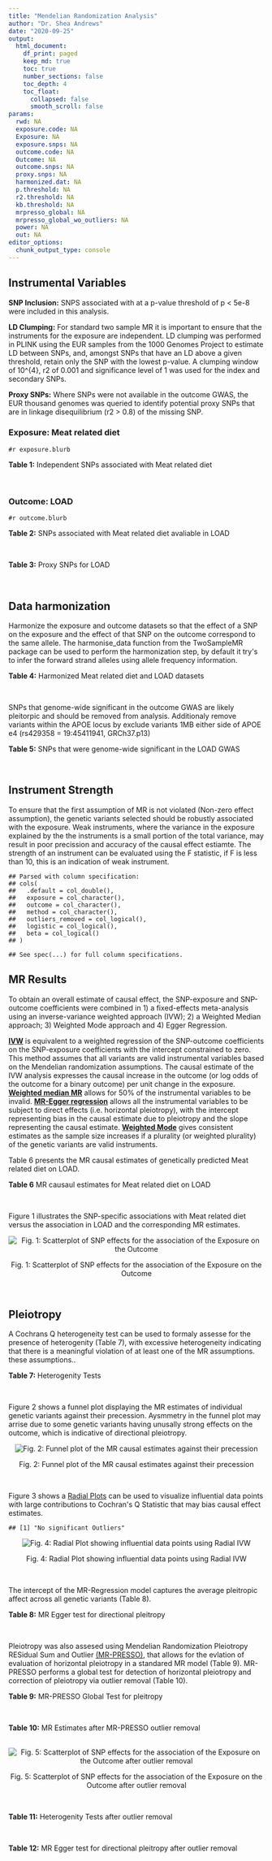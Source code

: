 ```yaml
---
title: "Mendelian Randomization Analysis"
author: "Dr. Shea Andrews"
date: "2020-09-25"
output:
  html_document:
    df_print: paged
    keep_md: true
    toc: true
    number_sections: false
    toc_depth: 4
    toc_float:
      collapsed: false
      smooth_scroll: false
params:
  rwd: NA
  exposure.code: NA
  Exposure: NA
  exposure.snps: NA
  outcome.code: NA
  Outcome: NA
  outcome.snps: NA
  proxy.snps: NA
  harmonized.dat: NA
  p.threshold: NA
  r2.threshold: NA
  kb.threshold: NA
  mrpresso_global: NA
  mrpresso_global_wo_outliers: NA
  power: NA
  out: NA
editor_options:
  chunk_output_type: console
---
```







## Instrumental Variables
**SNP Inclusion:** SNPS associated with at a p-value threshold of p < 5e-8 were included in this analysis.
<br>

**LD Clumping:** For standard two sample MR it is important to ensure that the instruments for the exposure are independent. LD clumping was performed in PLINK using the EUR samples from the 1000 Genomes Project to estimate LD between SNPs, and, amongst SNPs that have an LD above a given threshold, retain only the SNP with the lowest p-value. A clumping window of 10^{4}, r2 of 0.001 and significance level of 1 was used for the index and secondary SNPs.
<br>

**Proxy SNPs:** Where SNPs were not available in the outcome GWAS, the EUR thousand genomes was queried to identify potential proxy SNPs that are in linkage disequilibrium (r2 > 0.8) of the missing SNP.
<br>

### Exposure: Meat related diet
`#r exposure.blurb`
<br>

**Table 1:** Independent SNPs associated with Meat related diet
<div data-pagedtable="false">
  <script data-pagedtable-source type="application/json">
{"columns":[{"label":["SNP"],"name":[1],"type":["chr"],"align":["left"]},{"label":["CHROM"],"name":[2],"type":["dbl"],"align":["right"]},{"label":["POS"],"name":[3],"type":["dbl"],"align":["right"]},{"label":["REF"],"name":[4],"type":["chr"],"align":["left"]},{"label":["ALT"],"name":[5],"type":["chr"],"align":["left"]},{"label":["AF"],"name":[6],"type":["dbl"],"align":["right"]},{"label":["BETA"],"name":[7],"type":["dbl"],"align":["right"]},{"label":["SE"],"name":[8],"type":["dbl"],"align":["right"]},{"label":["Z"],"name":[9],"type":["dbl"],"align":["right"]},{"label":["P"],"name":[10],"type":["dbl"],"align":["right"]},{"label":["N"],"name":[11],"type":["dbl"],"align":["right"]},{"label":["TRAIT"],"name":[12],"type":["chr"],"align":["left"]}],"data":[{"1":"rs2815753","2":"1","3":"72812324","4":"G","5":"A","6":"0.601201","7":"-0.0183605","8":"0.00247730","9":"-7.41150","10":"1.2e-13","11":"335576","12":"meat_diet"},{"1":"rs506589","2":"1","3":"177894287","4":"T","5":"C","6":"0.206119","7":"-0.0164985","8":"0.00300566","9":"-5.48914","10":"4.0e-08","11":"335576","12":"meat_diet"},{"1":"rs36016753","2":"1","3":"187269477","4":"G","5":"A","6":"0.405961","7":"0.0139536","8":"0.00248123","9":"5.62366","10":"1.9e-08","11":"335576","12":"meat_diet"},{"1":"rs10900457","2":"1","3":"205146726","4":"G","5":"A","6":"0.621425","7":"-0.0143457","8":"0.00250486","9":"-5.72715","10":"1.0e-08","11":"335576","12":"meat_diet"},{"1":"rs62106258","2":"2","3":"417167","4":"T","5":"C","6":"0.048512","7":"0.0362759","8":"0.00564869","9":"6.42200","10":"1.3e-10","11":"335576","12":"meat_diet"},{"1":"rs7644667","2":"3","3":"69040601","4":"T","5":"C","6":"0.547560","7":"0.0142657","8":"0.00243810","9":"5.85115","10":"4.9e-09","11":"335576","12":"meat_diet"},{"1":"rs13340130","2":"3","3":"81790970","4":"A","5":"T","6":"0.346035","7":"0.0146033","8":"0.00255453","9":"5.71663","10":"1.1e-08","11":"335576","12":"meat_diet"},{"1":"rs701760","2":"4","3":"113439212","4":"C","5":"G","6":"0.483589","7":"-0.0134451","8":"0.00243618","9":"-5.51893","10":"3.4e-08","11":"335576","12":"meat_diet"},{"1":"rs300046","2":"5","3":"37081705","4":"A","5":"G","6":"0.453693","7":"0.0134073","8":"0.00245446","9":"5.46242","10":"4.7e-08","11":"335576","12":"meat_diet"},{"1":"rs10064431","2":"5","3":"92950673","4":"T","5":"C","6":"0.524467","7":"0.0159263","8":"0.00243369","9":"6.54410","10":"6.0e-11","11":"335576","12":"meat_diet"},{"1":"rs806794","2":"6","3":"26200677","4":"A","5":"G","6":"0.270603","7":"-0.0197927","8":"0.00273532","9":"-7.23597","10":"4.6e-13","11":"335576","12":"meat_diet"},{"1":"rs35797675","2":"7","3":"72878044","4":"T","5":"G","6":"0.212993","7":"-0.0199499","8":"0.00300577","9":"-6.63720","10":"3.2e-11","11":"335576","12":"meat_diet"},{"1":"rs11772832","2":"7","3":"135073047","4":"T","5":"C","6":"0.398899","7":"-0.0135343","8":"0.00248076","9":"-5.45571","10":"4.9e-08","11":"335576","12":"meat_diet"},{"1":"rs10125463","2":"9","3":"15677925","4":"A","5":"T","6":"0.506358","7":"0.0206152","8":"0.00244783","9":"8.42183","10":"3.7e-17","11":"335576","12":"meat_diet"},{"1":"rs6478868","2":"9","3":"131927092","4":"T","5":"C","6":"0.315903","7":"-0.0171298","8":"0.00262040","9":"-6.53709","10":"6.3e-11","11":"335576","12":"meat_diet"},{"1":"rs1912286","2":"10","3":"87318888","4":"G","5":"A","6":"0.665374","7":"0.0158809","8":"0.00257568","9":"6.16571","10":"7.0e-10","11":"335576","12":"meat_diet"},{"1":"rs3909727","2":"11","3":"126587382","4":"A","5":"G","6":"0.835788","7":"0.0185228","8":"0.00328005","9":"5.64711","10":"1.6e-08","11":"335576","12":"meat_diet"},{"1":"rs4759074","2":"12","3":"54664097","4":"C","5":"T","6":"0.410809","7":"0.0147949","8":"0.00246406","9":"6.00428","10":"1.9e-09","11":"335576","12":"meat_diet"},{"1":"rs12103229","2":"16","3":"74167594","4":"C","5":"A","6":"0.547810","7":"-0.0138449","8":"0.00244789","9":"-5.65585","10":"1.6e-08","11":"335576","12":"meat_diet"},{"1":"rs12232804","2":"19","3":"42677807","4":"C","5":"T","6":"0.112306","7":"0.0228620","8":"0.00385512","9":"5.93030","10":"3.0e-09","11":"335576","12":"meat_diet"},{"1":"rs429358","2":"19","3":"45411941","4":"T","5":"C","6":"0.155607","7":"-0.0242948","8":"0.00335552","9":"-7.24025","10":"4.5e-13","11":"335576","12":"meat_diet"},{"1":"rs79564737","2":"20","3":"43408372","4":"G","5":"A","6":"0.306786","7":"-0.0151755","8":"0.00264239","9":"-5.74310","10":"9.3e-09","11":"335576","12":"meat_diet"},{"1":"rs136528","2":"22","3":"27245262","4":"G","5":"C","6":"0.381980","7":"0.0149240","8":"0.00252151","9":"5.91868","10":"3.2e-09","11":"335576","12":"meat_diet"},{"1":"rs139911","2":"22","3":"40704052","4":"C","5":"T","6":"0.576683","7":"0.0141502","8":"0.00247127","9":"5.72588","10":"1.0e-08","11":"335576","12":"meat_diet"}],"options":{"columns":{"min":{},"max":[10]},"rows":{"min":[10],"max":[10]},"pages":{}}}
  </script>
</div>
<br>

### Outcome: LOAD
`#r outcome.blurb`
<br>

**Table 2:** SNPs associated with Meat related diet avaliable in LOAD
<div data-pagedtable="false">
  <script data-pagedtable-source type="application/json">
{"columns":[{"label":["SNP"],"name":[1],"type":["chr"],"align":["left"]},{"label":["CHROM"],"name":[2],"type":["dbl"],"align":["right"]},{"label":["POS"],"name":[3],"type":["dbl"],"align":["right"]},{"label":["REF"],"name":[4],"type":["chr"],"align":["left"]},{"label":["ALT"],"name":[5],"type":["chr"],"align":["left"]},{"label":["AF"],"name":[6],"type":["dbl"],"align":["right"]},{"label":["BETA"],"name":[7],"type":["dbl"],"align":["right"]},{"label":["SE"],"name":[8],"type":["dbl"],"align":["right"]},{"label":["Z"],"name":[9],"type":["dbl"],"align":["right"]},{"label":["P"],"name":[10],"type":["dbl"],"align":["right"]},{"label":["N"],"name":[11],"type":["dbl"],"align":["right"]},{"label":["TRAIT"],"name":[12],"type":["chr"],"align":["left"]}],"data":[{"1":"rs2815753","2":"1","3":"72812324","4":"G","5":"A","6":"0.6225","7":"-0.0064","8":"0.0149","9":"-0.42953020","10":"6.671000e-01","11":"63926","12":"LOAD"},{"1":"rs506589","2":"1","3":"177894287","4":"T","5":"C","6":"0.1854","7":"0.0041","8":"0.0183","9":"0.22404400","10":"8.224000e-01","11":"63926","12":"LOAD"},{"1":"rs36016753","2":"1","3":"187269477","4":"G","5":"A","6":"0.4106","7":"0.0107","8":"0.0145","9":"0.73793103","10":"4.587000e-01","11":"63926","12":"LOAD"},{"1":"rs10900457","2":"1","3":"205146726","4":"G","5":"A","6":"0.6138","7":"-0.0183","8":"0.0146","9":"-1.25342466","10":"2.085000e-01","11":"63926","12":"LOAD"},{"1":"rs62106258","2":"2","3":"417167","4":"T","5":"C","6":"0.0495","7":"0.0297","8":"0.0425","9":"0.69882400","10":"4.845000e-01","11":"63926","12":"LOAD"},{"1":"rs7644667","2":"3","3":"69040601","4":"T","5":"C","6":"0.5301","7":"-0.0071","8":"0.0144","9":"-0.49305600","10":"6.224000e-01","11":"63926","12":"LOAD"},{"1":"rs13340130","2":"3","3":"81790970","4":"A","5":"T","6":"0.3323","7":"0.0124","8":"0.0153","9":"0.81045800","10":"4.173000e-01","11":"63926","12":"LOAD"},{"1":"rs701760","2":"4","3":"113439212","4":"C","5":"G","6":"0.4783","7":"-0.0179","8":"0.0143","9":"-1.25175000","10":"2.117000e-01","11":"63926","12":"LOAD"},{"1":"rs300046","2":"5","3":"37081705","4":"A","5":"G","6":"0.4677","7":"0.0400","8":"0.0146","9":"2.73973000","10":"6.106000e-03","11":"63926","12":"LOAD"},{"1":"rs10064431","2":"5","3":"92950673","4":"T","5":"C","6":"0.5084","7":"-0.0055","8":"0.0149","9":"-0.36912800","10":"7.111000e-01","11":"63926","12":"LOAD"},{"1":"rs806794","2":"6","3":"26200677","4":"A","5":"G","6":"0.3017","7":"-0.0117","8":"0.0157","9":"-0.74522300","10":"4.561000e-01","11":"63926","12":"LOAD"},{"1":"rs35797675","2":"7","3":"72878044","4":"T","5":"G","6":"0.1984","7":"-0.0027","8":"0.0184","9":"-0.14673900","10":"8.827000e-01","11":"63926","12":"LOAD"},{"1":"rs11772832","2":"7","3":"135073047","4":"T","5":"C","6":"0.3977","7":"-0.0061","8":"0.0145","9":"-0.42069000","10":"6.713000e-01","11":"63926","12":"LOAD"},{"1":"rs10125463","2":"9","3":"15677925","4":"A","5":"T","6":"0.4675","7":"0.0001","8":"0.0158","9":"0.00632911","10":"9.973000e-01","11":"63926","12":"LOAD"},{"1":"rs1912286","2":"10","3":"87318888","4":"G","5":"A","6":"0.6545","7":"-0.0044","8":"0.0150","9":"-0.29333333","10":"7.695000e-01","11":"63926","12":"LOAD"},{"1":"rs3909727","2":"11","3":"126587382","4":"A","5":"G","6":"0.8379","7":"0.0291","8":"0.0195","9":"1.49231000","10":"1.347000e-01","11":"63926","12":"LOAD"},{"1":"rs4759074","2":"12","3":"54664097","4":"C","5":"T","6":"0.3953","7":"-0.0326","8":"0.0145","9":"-2.24827586","10":"2.496000e-02","11":"63926","12":"LOAD"},{"1":"rs12103229","2":"16","3":"74167594","4":"C","5":"A","6":"0.5392","7":"0.0049","8":"0.0143","9":"0.34265734","10":"7.305000e-01","11":"63926","12":"LOAD"},{"1":"rs12232804","2":"19","3":"42677807","4":"C","5":"T","6":"0.1155","7":"-0.0078","8":"0.0224","9":"-0.34821429","10":"7.274000e-01","11":"63926","12":"LOAD"},{"1":"rs429358","2":"19","3":"45411941","4":"T","5":"C","6":"0.2159","7":"1.2017","8":"0.0189","9":"63.58200000","10":"2.225074e-308","11":"63926","12":"LOAD"},{"1":"rs79564737","2":"20","3":"43408372","4":"G","5":"A","6":"0.3061","7":"-0.0165","8":"0.0155","9":"-1.06451613","10":"2.898000e-01","11":"63926","12":"LOAD"},{"1":"rs136528","2":"22","3":"27245262","4":"G","5":"C","6":"0.3812","7":"0.0031","8":"0.0147","9":"0.21088435","10":"8.342000e-01","11":"63926","12":"LOAD"},{"1":"rs139911","2":"22","3":"40704052","4":"C","5":"T","6":"0.5659","7":"-0.0037","8":"0.0144","9":"-0.25694444","10":"7.991000e-01","11":"63926","12":"LOAD"},{"1":"rs6478868","2":"NA","3":"NA","4":"NA","5":"NA","6":"NA","7":"NA","8":"NA","9":"NA","10":"NA","11":"NA","12":"NA"}],"options":{"columns":{"min":{},"max":[10]},"rows":{"min":[10],"max":[10]},"pages":{}}}
  </script>
</div>
<br>

**Table 3:** Proxy SNPs for LOAD
<div data-pagedtable="false">
  <script data-pagedtable-source type="application/json">
{"columns":[{"label":["target_snp"],"name":[1],"type":["chr"],"align":["left"]},{"label":["proxy_snp"],"name":[2],"type":["chr"],"align":["left"]},{"label":["ld.r2"],"name":[3],"type":["dbl"],"align":["right"]},{"label":["Dprime"],"name":[4],"type":["dbl"],"align":["right"]},{"label":["PHASE"],"name":[5],"type":["chr"],"align":["left"]},{"label":["X12"],"name":[6],"type":["lgl"],"align":["right"]},{"label":["CHROM"],"name":[7],"type":["dbl"],"align":["right"]},{"label":["POS"],"name":[8],"type":["dbl"],"align":["right"]},{"label":["REF.proxy"],"name":[9],"type":["chr"],"align":["left"]},{"label":["ALT.proxy"],"name":[10],"type":["lgl"],"align":["right"]},{"label":["AF"],"name":[11],"type":["dbl"],"align":["right"]},{"label":["BETA"],"name":[12],"type":["dbl"],"align":["right"]},{"label":["SE"],"name":[13],"type":["dbl"],"align":["right"]},{"label":["Z"],"name":[14],"type":["dbl"],"align":["right"]},{"label":["P"],"name":[15],"type":["dbl"],"align":["right"]},{"label":["N"],"name":[16],"type":["dbl"],"align":["right"]},{"label":["TRAIT"],"name":[17],"type":["chr"],"align":["left"]},{"label":["ref"],"name":[18],"type":["chr"],"align":["left"]},{"label":["ref.proxy"],"name":[19],"type":["lgl"],"align":["right"]},{"label":["alt"],"name":[20],"type":["lgl"],"align":["right"]},{"label":["alt.proxy"],"name":[21],"type":["chr"],"align":["left"]},{"label":["ALT"],"name":[22],"type":["chr"],"align":["left"]},{"label":["REF"],"name":[23],"type":["lgl"],"align":["right"]},{"label":["proxy.outcome"],"name":[24],"type":["lgl"],"align":["right"]}],"data":[{"1":"rs6478868","2":"rs12057089","3":"0.990173","4":"1","5":"CT/TC","6":"NA","7":"9","8":"131929957","9":"C","10":"TRUE","11":"0.3021","12":"0.0107","13":"0.0157","14":"0.6815287","15":"0.4948","16":"63926","17":"LOAD","18":"C","19":"TRUE","20":"TRUE","21":"C","22":"C","23":"TRUE","24":"TRUE"}],"options":{"columns":{"min":{},"max":[10]},"rows":{"min":[10],"max":[10]},"pages":{}}}
  </script>
</div>
<br>

## Data harmonization
Harmonize the exposure and outcome datasets so that the effect of a SNP on the exposure and the effect of that SNP on the outcome correspond to the same allele. The harmonise_data function from the TwoSampleMR package can be used to perform the harmonization step, by default it try's to infer the forward strand alleles using allele frequency information.
<br>

**Table 4:** Harmonized Meat related diet and LOAD datasets
<div data-pagedtable="false">
  <script data-pagedtable-source type="application/json">
{"columns":[{"label":["SNP"],"name":[1],"type":["chr"],"align":["left"]},{"label":["effect_allele.exposure"],"name":[2],"type":["chr"],"align":["left"]},{"label":["other_allele.exposure"],"name":[3],"type":["chr"],"align":["left"]},{"label":["effect_allele.outcome"],"name":[4],"type":["chr"],"align":["left"]},{"label":["other_allele.outcome"],"name":[5],"type":["chr"],"align":["left"]},{"label":["beta.exposure"],"name":[6],"type":["dbl"],"align":["right"]},{"label":["beta.outcome"],"name":[7],"type":["dbl"],"align":["right"]},{"label":["eaf.exposure"],"name":[8],"type":["dbl"],"align":["right"]},{"label":["eaf.outcome"],"name":[9],"type":["dbl"],"align":["right"]},{"label":["remove"],"name":[10],"type":["lgl"],"align":["right"]},{"label":["palindromic"],"name":[11],"type":["lgl"],"align":["right"]},{"label":["ambiguous"],"name":[12],"type":["lgl"],"align":["right"]},{"label":["id.outcome"],"name":[13],"type":["chr"],"align":["left"]},{"label":["chr.outcome"],"name":[14],"type":["dbl"],"align":["right"]},{"label":["pos.outcome"],"name":[15],"type":["dbl"],"align":["right"]},{"label":["se.outcome"],"name":[16],"type":["dbl"],"align":["right"]},{"label":["z.outcome"],"name":[17],"type":["dbl"],"align":["right"]},{"label":["pval.outcome"],"name":[18],"type":["dbl"],"align":["right"]},{"label":["samplesize.outcome"],"name":[19],"type":["dbl"],"align":["right"]},{"label":["outcome"],"name":[20],"type":["chr"],"align":["left"]},{"label":["mr_keep.outcome"],"name":[21],"type":["lgl"],"align":["right"]},{"label":["pval_origin.outcome"],"name":[22],"type":["chr"],"align":["left"]},{"label":["chr.exposure"],"name":[23],"type":["dbl"],"align":["right"]},{"label":["pos.exposure"],"name":[24],"type":["dbl"],"align":["right"]},{"label":["se.exposure"],"name":[25],"type":["dbl"],"align":["right"]},{"label":["z.exposure"],"name":[26],"type":["dbl"],"align":["right"]},{"label":["pval.exposure"],"name":[27],"type":["dbl"],"align":["right"]},{"label":["samplesize.exposure"],"name":[28],"type":["dbl"],"align":["right"]},{"label":["exposure"],"name":[29],"type":["chr"],"align":["left"]},{"label":["mr_keep.exposure"],"name":[30],"type":["lgl"],"align":["right"]},{"label":["pval_origin.exposure"],"name":[31],"type":["chr"],"align":["left"]},{"label":["id.exposure"],"name":[32],"type":["chr"],"align":["left"]},{"label":["action"],"name":[33],"type":["dbl"],"align":["right"]},{"label":["mr_keep"],"name":[34],"type":["lgl"],"align":["right"]},{"label":["pt"],"name":[35],"type":["dbl"],"align":["right"]},{"label":["pleitropy_keep"],"name":[36],"type":["lgl"],"align":["right"]},{"label":["mrpresso_RSSobs"],"name":[37],"type":["lgl"],"align":["right"]},{"label":["mrpresso_pval"],"name":[38],"type":["lgl"],"align":["right"]},{"label":["mrpresso_keep"],"name":[39],"type":["lgl"],"align":["right"]}],"data":[{"1":"rs10064431","2":"C","3":"T","4":"C","5":"T","6":"0.0159263","7":"-0.0055","8":"0.524467","9":"0.5084","10":"FALSE","11":"FALSE","12":"FALSE","13":"cZ6Awu","14":"5","15":"92950673","16":"0.0149","17":"-0.36912800","18":"7.111e-01","19":"63926","20":"Kunkle2019load","21":"TRUE","22":"reported","23":"5","24":"92950673","25":"0.00243369","26":"6.54410","27":"6.0e-11","28":"335576","29":"Niarchou2020meat","30":"TRUE","31":"reported","32":"7HM6D4","33":"2","34":"TRUE","35":"5e-08","36":"TRUE","37":"NA","38":"NA","39":"TRUE"},{"1":"rs10125463","2":"T","3":"A","4":"T","5":"A","6":"0.0206152","7":"-0.0001","8":"0.506358","9":"0.5325","10":"FALSE","11":"TRUE","12":"TRUE","13":"cZ6Awu","14":"9","15":"15677925","16":"0.0158","17":"0.00632911","18":"9.973e-01","19":"63926","20":"Kunkle2019load","21":"TRUE","22":"reported","23":"9","24":"15677925","25":"0.00244783","26":"8.42183","27":"3.7e-17","28":"335576","29":"Niarchou2020meat","30":"TRUE","31":"reported","32":"7HM6D4","33":"2","34":"FALSE","35":"5e-08","36":"TRUE","37":"NA","38":"NA","39":"NA"},{"1":"rs10900457","2":"A","3":"G","4":"A","5":"G","6":"-0.0143457","7":"-0.0183","8":"0.621425","9":"0.6138","10":"FALSE","11":"FALSE","12":"FALSE","13":"cZ6Awu","14":"1","15":"205146726","16":"0.0146","17":"-1.25342466","18":"2.085e-01","19":"63926","20":"Kunkle2019load","21":"TRUE","22":"reported","23":"1","24":"205146726","25":"0.00250486","26":"-5.72715","27":"1.0e-08","28":"335576","29":"Niarchou2020meat","30":"TRUE","31":"reported","32":"7HM6D4","33":"2","34":"TRUE","35":"5e-08","36":"TRUE","37":"NA","38":"NA","39":"TRUE"},{"1":"rs11772832","2":"C","3":"T","4":"C","5":"T","6":"-0.0135343","7":"-0.0061","8":"0.398899","9":"0.3977","10":"FALSE","11":"FALSE","12":"FALSE","13":"cZ6Awu","14":"7","15":"135073047","16":"0.0145","17":"-0.42069000","18":"6.713e-01","19":"63926","20":"Kunkle2019load","21":"TRUE","22":"reported","23":"7","24":"135073047","25":"0.00248076","26":"-5.45571","27":"4.9e-08","28":"335576","29":"Niarchou2020meat","30":"TRUE","31":"reported","32":"7HM6D4","33":"2","34":"TRUE","35":"5e-08","36":"TRUE","37":"NA","38":"NA","39":"TRUE"},{"1":"rs12103229","2":"A","3":"C","4":"A","5":"C","6":"-0.0138449","7":"0.0049","8":"0.547810","9":"0.5392","10":"FALSE","11":"FALSE","12":"FALSE","13":"cZ6Awu","14":"16","15":"74167594","16":"0.0143","17":"0.34265734","18":"7.305e-01","19":"63926","20":"Kunkle2019load","21":"TRUE","22":"reported","23":"16","24":"74167594","25":"0.00244789","26":"-5.65585","27":"1.6e-08","28":"335576","29":"Niarchou2020meat","30":"TRUE","31":"reported","32":"7HM6D4","33":"2","34":"TRUE","35":"5e-08","36":"TRUE","37":"NA","38":"NA","39":"TRUE"},{"1":"rs12232804","2":"T","3":"C","4":"T","5":"C","6":"0.0228620","7":"-0.0078","8":"0.112306","9":"0.1155","10":"FALSE","11":"FALSE","12":"FALSE","13":"cZ6Awu","14":"19","15":"42677807","16":"0.0224","17":"-0.34821429","18":"7.274e-01","19":"63926","20":"Kunkle2019load","21":"TRUE","22":"reported","23":"19","24":"42677807","25":"0.00385512","26":"5.93030","27":"3.0e-09","28":"335576","29":"Niarchou2020meat","30":"TRUE","31":"reported","32":"7HM6D4","33":"2","34":"TRUE","35":"5e-08","36":"TRUE","37":"NA","38":"NA","39":"TRUE"},{"1":"rs13340130","2":"T","3":"A","4":"T","5":"A","6":"0.0146033","7":"0.0124","8":"0.346035","9":"0.3323","10":"FALSE","11":"TRUE","12":"FALSE","13":"cZ6Awu","14":"3","15":"81790970","16":"0.0153","17":"0.81045800","18":"4.173e-01","19":"63926","20":"Kunkle2019load","21":"TRUE","22":"reported","23":"3","24":"81790970","25":"0.00255453","26":"5.71663","27":"1.1e-08","28":"335576","29":"Niarchou2020meat","30":"TRUE","31":"reported","32":"7HM6D4","33":"2","34":"TRUE","35":"5e-08","36":"TRUE","37":"NA","38":"NA","39":"TRUE"},{"1":"rs136528","2":"C","3":"G","4":"C","5":"G","6":"0.0149240","7":"0.0031","8":"0.381980","9":"0.3812","10":"FALSE","11":"TRUE","12":"FALSE","13":"cZ6Awu","14":"22","15":"27245262","16":"0.0147","17":"0.21088435","18":"8.342e-01","19":"63926","20":"Kunkle2019load","21":"TRUE","22":"reported","23":"22","24":"27245262","25":"0.00252151","26":"5.91868","27":"3.2e-09","28":"335576","29":"Niarchou2020meat","30":"TRUE","31":"reported","32":"7HM6D4","33":"2","34":"TRUE","35":"5e-08","36":"TRUE","37":"NA","38":"NA","39":"TRUE"},{"1":"rs139911","2":"T","3":"C","4":"T","5":"C","6":"0.0141502","7":"-0.0037","8":"0.576683","9":"0.5659","10":"FALSE","11":"FALSE","12":"FALSE","13":"cZ6Awu","14":"22","15":"40704052","16":"0.0144","17":"-0.25694444","18":"7.991e-01","19":"63926","20":"Kunkle2019load","21":"TRUE","22":"reported","23":"22","24":"40704052","25":"0.00247127","26":"5.72588","27":"1.0e-08","28":"335576","29":"Niarchou2020meat","30":"TRUE","31":"reported","32":"7HM6D4","33":"2","34":"TRUE","35":"5e-08","36":"TRUE","37":"NA","38":"NA","39":"TRUE"},{"1":"rs1912286","2":"A","3":"G","4":"A","5":"G","6":"0.0158809","7":"-0.0044","8":"0.665374","9":"0.6545","10":"FALSE","11":"FALSE","12":"FALSE","13":"cZ6Awu","14":"10","15":"87318888","16":"0.0150","17":"-0.29333333","18":"7.695e-01","19":"63926","20":"Kunkle2019load","21":"TRUE","22":"reported","23":"10","24":"87318888","25":"0.00257568","26":"6.16571","27":"7.0e-10","28":"335576","29":"Niarchou2020meat","30":"TRUE","31":"reported","32":"7HM6D4","33":"2","34":"TRUE","35":"5e-08","36":"TRUE","37":"NA","38":"NA","39":"TRUE"},{"1":"rs2815753","2":"A","3":"G","4":"A","5":"G","6":"-0.0183605","7":"-0.0064","8":"0.601201","9":"0.6225","10":"FALSE","11":"FALSE","12":"FALSE","13":"cZ6Awu","14":"1","15":"72812324","16":"0.0149","17":"-0.42953020","18":"6.671e-01","19":"63926","20":"Kunkle2019load","21":"TRUE","22":"reported","23":"1","24":"72812324","25":"0.00247730","26":"-7.41150","27":"1.2e-13","28":"335576","29":"Niarchou2020meat","30":"TRUE","31":"reported","32":"7HM6D4","33":"2","34":"TRUE","35":"5e-08","36":"TRUE","37":"NA","38":"NA","39":"TRUE"},{"1":"rs300046","2":"G","3":"A","4":"G","5":"A","6":"0.0134073","7":"0.0400","8":"0.453693","9":"0.4677","10":"FALSE","11":"FALSE","12":"FALSE","13":"cZ6Awu","14":"5","15":"37081705","16":"0.0146","17":"2.73973000","18":"6.106e-03","19":"63926","20":"Kunkle2019load","21":"TRUE","22":"reported","23":"5","24":"37081705","25":"0.00245446","26":"5.46242","27":"4.7e-08","28":"335576","29":"Niarchou2020meat","30":"TRUE","31":"reported","32":"7HM6D4","33":"2","34":"TRUE","35":"5e-08","36":"TRUE","37":"NA","38":"NA","39":"TRUE"},{"1":"rs35797675","2":"G","3":"T","4":"G","5":"T","6":"-0.0199499","7":"-0.0027","8":"0.212993","9":"0.1984","10":"FALSE","11":"FALSE","12":"FALSE","13":"cZ6Awu","14":"7","15":"72878044","16":"0.0184","17":"-0.14673900","18":"8.827e-01","19":"63926","20":"Kunkle2019load","21":"TRUE","22":"reported","23":"7","24":"72878044","25":"0.00300577","26":"-6.63720","27":"3.2e-11","28":"335576","29":"Niarchou2020meat","30":"TRUE","31":"reported","32":"7HM6D4","33":"2","34":"TRUE","35":"5e-08","36":"TRUE","37":"NA","38":"NA","39":"TRUE"},{"1":"rs36016753","2":"A","3":"G","4":"A","5":"G","6":"0.0139536","7":"0.0107","8":"0.405961","9":"0.4106","10":"FALSE","11":"FALSE","12":"FALSE","13":"cZ6Awu","14":"1","15":"187269477","16":"0.0145","17":"0.73793103","18":"4.587e-01","19":"63926","20":"Kunkle2019load","21":"TRUE","22":"reported","23":"1","24":"187269477","25":"0.00248123","26":"5.62366","27":"1.9e-08","28":"335576","29":"Niarchou2020meat","30":"TRUE","31":"reported","32":"7HM6D4","33":"2","34":"TRUE","35":"5e-08","36":"TRUE","37":"NA","38":"NA","39":"TRUE"},{"1":"rs3909727","2":"G","3":"A","4":"G","5":"A","6":"0.0185228","7":"0.0291","8":"0.835788","9":"0.8379","10":"FALSE","11":"FALSE","12":"FALSE","13":"cZ6Awu","14":"11","15":"126587382","16":"0.0195","17":"1.49231000","18":"1.347e-01","19":"63926","20":"Kunkle2019load","21":"TRUE","22":"reported","23":"11","24":"126587382","25":"0.00328005","26":"5.64711","27":"1.6e-08","28":"335576","29":"Niarchou2020meat","30":"TRUE","31":"reported","32":"7HM6D4","33":"2","34":"TRUE","35":"5e-08","36":"TRUE","37":"NA","38":"NA","39":"TRUE"},{"1":"rs429358","2":"C","3":"T","4":"C","5":"T","6":"-0.0242948","7":"1.2017","8":"0.155607","9":"0.2159","10":"FALSE","11":"FALSE","12":"FALSE","13":"cZ6Awu","14":"19","15":"45411941","16":"0.0189","17":"63.58200000","18":"1.000e-200","19":"63926","20":"Kunkle2019load","21":"TRUE","22":"reported","23":"19","24":"45411941","25":"0.00335552","26":"-7.24025","27":"4.5e-13","28":"335576","29":"Niarchou2020meat","30":"TRUE","31":"reported","32":"7HM6D4","33":"2","34":"TRUE","35":"5e-08","36":"FALSE","37":"NA","38":"NA","39":"TRUE"},{"1":"rs4759074","2":"T","3":"C","4":"T","5":"C","6":"0.0147949","7":"-0.0326","8":"0.410809","9":"0.3953","10":"FALSE","11":"FALSE","12":"FALSE","13":"cZ6Awu","14":"12","15":"54664097","16":"0.0145","17":"-2.24827586","18":"2.496e-02","19":"63926","20":"Kunkle2019load","21":"TRUE","22":"reported","23":"12","24":"54664097","25":"0.00246406","26":"6.00428","27":"1.9e-09","28":"335576","29":"Niarchou2020meat","30":"TRUE","31":"reported","32":"7HM6D4","33":"2","34":"TRUE","35":"5e-08","36":"TRUE","37":"NA","38":"NA","39":"TRUE"},{"1":"rs506589","2":"C","3":"T","4":"C","5":"T","6":"-0.0164985","7":"0.0041","8":"0.206119","9":"0.1854","10":"FALSE","11":"FALSE","12":"FALSE","13":"cZ6Awu","14":"1","15":"177894287","16":"0.0183","17":"0.22404400","18":"8.224e-01","19":"63926","20":"Kunkle2019load","21":"TRUE","22":"reported","23":"1","24":"177894287","25":"0.00300566","26":"-5.48914","27":"4.0e-08","28":"335576","29":"Niarchou2020meat","30":"TRUE","31":"reported","32":"7HM6D4","33":"2","34":"TRUE","35":"5e-08","36":"TRUE","37":"NA","38":"NA","39":"TRUE"},{"1":"rs62106258","2":"C","3":"T","4":"C","5":"T","6":"0.0362759","7":"0.0297","8":"0.048512","9":"0.0495","10":"FALSE","11":"FALSE","12":"FALSE","13":"cZ6Awu","14":"2","15":"417167","16":"0.0425","17":"0.69882400","18":"4.845e-01","19":"63926","20":"Kunkle2019load","21":"TRUE","22":"reported","23":"2","24":"417167","25":"0.00564869","26":"6.42200","27":"1.3e-10","28":"335576","29":"Niarchou2020meat","30":"TRUE","31":"reported","32":"7HM6D4","33":"2","34":"TRUE","35":"5e-08","36":"TRUE","37":"NA","38":"NA","39":"TRUE"},{"1":"rs6478868","2":"C","3":"T","4":"C","5":"T","6":"-0.0171298","7":"0.0107","8":"0.315903","9":"0.3021","10":"FALSE","11":"FALSE","12":"FALSE","13":"cZ6Awu","14":"9","15":"131929957","16":"0.0157","17":"0.68152866","18":"4.948e-01","19":"63926","20":"Kunkle2019load","21":"TRUE","22":"reported","23":"9","24":"131927092","25":"0.00262040","26":"-6.53709","27":"6.3e-11","28":"335576","29":"Niarchou2020meat","30":"TRUE","31":"reported","32":"7HM6D4","33":"2","34":"TRUE","35":"5e-08","36":"TRUE","37":"NA","38":"NA","39":"TRUE"},{"1":"rs701760","2":"G","3":"C","4":"G","5":"C","6":"-0.0134451","7":"-0.0179","8":"0.483589","9":"0.4783","10":"FALSE","11":"TRUE","12":"TRUE","13":"cZ6Awu","14":"4","15":"113439212","16":"0.0143","17":"-1.25175000","18":"2.117e-01","19":"63926","20":"Kunkle2019load","21":"TRUE","22":"reported","23":"4","24":"113439212","25":"0.00243618","26":"-5.51893","27":"3.4e-08","28":"335576","29":"Niarchou2020meat","30":"TRUE","31":"reported","32":"7HM6D4","33":"2","34":"FALSE","35":"5e-08","36":"TRUE","37":"NA","38":"NA","39":"NA"},{"1":"rs7644667","2":"C","3":"T","4":"C","5":"T","6":"0.0142657","7":"-0.0071","8":"0.547560","9":"0.5301","10":"FALSE","11":"FALSE","12":"FALSE","13":"cZ6Awu","14":"3","15":"69040601","16":"0.0144","17":"-0.49305600","18":"6.224e-01","19":"63926","20":"Kunkle2019load","21":"TRUE","22":"reported","23":"3","24":"69040601","25":"0.00243810","26":"5.85115","27":"4.9e-09","28":"335576","29":"Niarchou2020meat","30":"TRUE","31":"reported","32":"7HM6D4","33":"2","34":"TRUE","35":"5e-08","36":"TRUE","37":"NA","38":"NA","39":"TRUE"},{"1":"rs79564737","2":"A","3":"G","4":"A","5":"G","6":"-0.0151755","7":"-0.0165","8":"0.306786","9":"0.3061","10":"FALSE","11":"FALSE","12":"FALSE","13":"cZ6Awu","14":"20","15":"43408372","16":"0.0155","17":"-1.06451613","18":"2.898e-01","19":"63926","20":"Kunkle2019load","21":"TRUE","22":"reported","23":"20","24":"43408372","25":"0.00264239","26":"-5.74310","27":"9.3e-09","28":"335576","29":"Niarchou2020meat","30":"TRUE","31":"reported","32":"7HM6D4","33":"2","34":"TRUE","35":"5e-08","36":"TRUE","37":"NA","38":"NA","39":"TRUE"},{"1":"rs806794","2":"G","3":"A","4":"G","5":"A","6":"-0.0197927","7":"-0.0117","8":"0.270603","9":"0.3017","10":"FALSE","11":"FALSE","12":"FALSE","13":"cZ6Awu","14":"6","15":"26200677","16":"0.0157","17":"-0.74522300","18":"4.561e-01","19":"63926","20":"Kunkle2019load","21":"TRUE","22":"reported","23":"6","24":"26200677","25":"0.00273532","26":"-7.23597","27":"4.6e-13","28":"335576","29":"Niarchou2020meat","30":"TRUE","31":"reported","32":"7HM6D4","33":"2","34":"TRUE","35":"5e-08","36":"TRUE","37":"NA","38":"NA","39":"TRUE"}],"options":{"columns":{"min":{},"max":[10]},"rows":{"min":[10],"max":[10]},"pages":{}}}
  </script>
</div>
<br>

SNPs that genome-wide significant in the outcome GWAS are likely pleitorpic and should be removed from analysis. Additionaly remove variants within the APOE locus by exclude variants 1MB either side of APOE e4 (rs429358 = 19:45411941, GRCh37.p13)
<br>


**Table 5:** SNPs that were genome-wide significant in the LOAD GWAS
<div data-pagedtable="false">
  <script data-pagedtable-source type="application/json">
{"columns":[{"label":["SNP"],"name":[1],"type":["chr"],"align":["left"]},{"label":["chr.outcome"],"name":[2],"type":["dbl"],"align":["right"]},{"label":["pos.outcome"],"name":[3],"type":["dbl"],"align":["right"]},{"label":["pval.exposure"],"name":[4],"type":["dbl"],"align":["right"]},{"label":["pval.outcome"],"name":[5],"type":["dbl"],"align":["right"]}],"data":[{"1":"rs429358","2":"19","3":"45411941","4":"4.5e-13","5":"1e-200"}],"options":{"columns":{"min":{},"max":[10]},"rows":{"min":[10],"max":[10]},"pages":{}}}
  </script>
</div>
<br>


## Instrument Strength
To ensure that the first assumption of MR is not violated (Non-zero effect assumption), the genetic variants selected should be robustly associated with the exposure. Weak instruments, where the variance in the exposure explained by the the instruments is a small portion of the total variance, may result in poor precission and accuracy of the causal effect estiamte. The strength of an instrument can be evaluated using the F statistic, if F is less than 10, this is an indication of weak instrument.


```
## Parsed with column specification:
## cols(
##   .default = col_double(),
##   exposure = col_character(),
##   outcome = col_character(),
##   method = col_character(),
##   outliers_removed = col_logical(),
##   logistic = col_logical(),
##   beta = col_logical()
## )
```

```
## See spec(...) for full column specifications.
```

<div data-pagedtable="false">
  <script data-pagedtable-source type="application/json">
{"columns":[{"label":["outliers_removed"],"name":[1],"type":["lgl"],"align":["right"]},{"label":["pve.exposure"],"name":[2],"type":["dbl"],"align":["right"]},{"label":["F"],"name":[3],"type":["dbl"],"align":["right"]},{"label":["Alpha"],"name":[4],"type":["dbl"],"align":["right"]},{"label":["NCP"],"name":[5],"type":["dbl"],"align":["right"]},{"label":["Power"],"name":[6],"type":["dbl"],"align":["right"]}],"data":[{"1":"FALSE","2":"0.002303531","3":"36.89256","4":"0.05","5":"1.651158","6":"0.2504284"}],"options":{"columns":{"min":{},"max":[10]},"rows":{"min":[10],"max":[10]},"pages":{}}}
  </script>
</div>

##  MR Results
To obtain an overall estimate of causal effect, the SNP-exposure and SNP-outcome coefficients were combined in 1) a fixed-effects meta-analysis using an inverse-variance weighted approach (IVW); 2) a Weighted Median approach; 3) Weighted Mode approach and 4) Egger Regression.


[**IVW**](https://doi.org/10.1002/gepi.21758) is equivalent to a weighted regression of the SNP-outcome coefficients on the SNP-exposure coefficients with the intercept constrained to zero. This method assumes that all variants are valid instrumental variables based on the Mendelian randomization assumptions. The causal estimate of the IVW analysis expresses the causal increase in the outcome (or log odds of the outcome for a binary outcome) per unit change in the exposure. [**Weighted median MR**](https://doi.org/10.1002/gepi.21965) allows for 50% of the instrumental variables to be invalid. [**MR-Egger regression**](https://doi.org/10.1093/ije/dyw220) allows all the instrumental variables to be subject to direct effects (i.e. horizontal pleiotropy), with the intercept representing bias in the causal estimate due to pleiotropy and the slope representing the causal estimate. [**Weighted Mode**](https://doi.org/10.1093/ije/dyx102) gives consistent estimates as the sample size increases if a plurality (or weighted plurality) of the genetic variants are valid instruments.
<br>



Table 6 presents the MR causal estimates of genetically predicted Meat related diet on LOAD.
<br>

**Table 6** MR causaul estimates for Meat related diet on LOAD
<div data-pagedtable="false">
  <script data-pagedtable-source type="application/json">
{"columns":[{"label":["id.exposure"],"name":[1],"type":["chr"],"align":["left"]},{"label":["id.outcome"],"name":[2],"type":["chr"],"align":["left"]},{"label":["outcome"],"name":[3],"type":["fctr"],"align":["left"]},{"label":["exposure"],"name":[4],"type":["fctr"],"align":["left"]},{"label":["method"],"name":[5],"type":["fctr"],"align":["left"]},{"label":["nsnp"],"name":[6],"type":["int"],"align":["right"]},{"label":["b"],"name":[7],"type":["dbl"],"align":["right"]},{"label":["se"],"name":[8],"type":["dbl"],"align":["right"]},{"label":["pval"],"name":[9],"type":["dbl"],"align":["right"]}],"data":[{"1":"7HM6D4","2":"cZ6Awu","3":"Kunkle2019load","4":"Niarchou2020meat","5":"Inverse variance weighted (fixed effects)","6":"21","7":"0.2377946","8":"0.2148959","9":"0.2684854"},{"1":"7HM6D4","2":"cZ6Awu","3":"Kunkle2019load","4":"Niarchou2020meat","5":"Weighted median","6":"21","7":"0.1944595","8":"0.2949160","9":"0.5096566"},{"1":"7HM6D4","2":"cZ6Awu","3":"Kunkle2019load","4":"Niarchou2020meat","5":"Weighted mode","6":"21","7":"-0.1395015","8":"0.5089792","9":"0.7868332"},{"1":"7HM6D4","2":"cZ6Awu","3":"Kunkle2019load","4":"Niarchou2020meat","5":"MR Egger","6":"21","7":"0.1336510","8":"1.2879799","9":"0.9184410"}],"options":{"columns":{"min":{},"max":[10]},"rows":{"min":[10],"max":[10]},"pages":{}}}
  </script>
</div>
<br>

Figure 1 illustrates the SNP-specific associations with Meat related diet versus the association in LOAD and the corresponding MR estimates.
<br>

<div class="figure" style="text-align: center">
<img src="/sc/arion/projects/LOAD/shea/Projects/MR_ADPhenome/results/MR_ADphenome_wo_apoe/Niarchou2020meat/Kunkle2019load/Niarchou2020meat_5e-8_Kunkle2019load_MR_Analaysis_files/figure-html/scatter_plot-1.png" alt="Fig. 1: Scatterplot of SNP effects for the association of the Exposure on the Outcome"  />
<p class="caption">Fig. 1: Scatterplot of SNP effects for the association of the Exposure on the Outcome</p>
</div>
<br>


## Pleiotropy
A Cochrans Q heterogeneity test can be used to formaly assesse for the presence of heterogenity (Table 7), with excessive heterogeneity indicating that there is a meaningful violation of at least one of the MR assumptions.
these assumptions..
<br>

**Table 7:** Heterogenity Tests
<div data-pagedtable="false">
  <script data-pagedtable-source type="application/json">
{"columns":[{"label":["id.exposure"],"name":[1],"type":["chr"],"align":["left"]},{"label":["id.outcome"],"name":[2],"type":["chr"],"align":["left"]},{"label":["outcome"],"name":[3],"type":["fctr"],"align":["left"]},{"label":["exposure"],"name":[4],"type":["fctr"],"align":["left"]},{"label":["method"],"name":[5],"type":["fctr"],"align":["left"]},{"label":["Q"],"name":[6],"type":["dbl"],"align":["right"]},{"label":["Q_df"],"name":[7],"type":["dbl"],"align":["right"]},{"label":["Q_pval"],"name":[8],"type":["dbl"],"align":["right"]}],"data":[{"1":"7HM6D4","2":"cZ6Awu","3":"Kunkle2019load","4":"Niarchou2020meat","5":"MR Egger","6":"20.21780","7":"19","8":"0.3815809"},{"1":"7HM6D4","2":"cZ6Awu","3":"Kunkle2019load","4":"Niarchou2020meat","5":"Inverse variance weighted","6":"20.22497","7":"20","8":"0.4439383"}],"options":{"columns":{"min":{},"max":[10]},"rows":{"min":[10],"max":[10]},"pages":{}}}
  </script>
</div>
<br>

Figure 2 shows a funnel plot displaying the MR estimates of individual genetic variants against their precession. Aysmmetry in the funnel plot may arrise due to some genetic variants having unusally strong effects on the outcome, which is indicative of directional pleiotropy.
<br>

<div class="figure" style="text-align: center">
<img src="/sc/arion/projects/LOAD/shea/Projects/MR_ADPhenome/results/MR_ADphenome_wo_apoe/Niarchou2020meat/Kunkle2019load/Niarchou2020meat_5e-8_Kunkle2019load_MR_Analaysis_files/figure-html/funnel_plot-1.png" alt="Fig. 2: Funnel plot of the MR causal estimates against their precession"  />
<p class="caption">Fig. 2: Funnel plot of the MR causal estimates against their precession</p>
</div>
<br>

Figure 3 shows a [Radial Plots](https://github.com/WSpiller/RadialMR) can be used to visualize influential data points with large contributions to Cochran's Q Statistic that may bias causal effect estimates.




```
## [1] "No significant Outliers"
```

<div class="figure" style="text-align: center">
<img src="/sc/arion/projects/LOAD/shea/Projects/MR_ADPhenome/results/MR_ADphenome_wo_apoe/Niarchou2020meat/Kunkle2019load/Niarchou2020meat_5e-8_Kunkle2019load_MR_Analaysis_files/figure-html/Radial_Plot-1.png" alt="Fig. 4: Radial Plot showing influential data points using Radial IVW"  />
<p class="caption">Fig. 4: Radial Plot showing influential data points using Radial IVW</p>
</div>
<br>

The intercept of the MR-Regression model captures the average pleitropic affect across all genetic variants (Table 8).
<br>

**Table 8:** MR Egger test for directional pleitropy
<div data-pagedtable="false">
  <script data-pagedtable-source type="application/json">
{"columns":[{"label":["id.exposure"],"name":[1],"type":["chr"],"align":["left"]},{"label":["id.outcome"],"name":[2],"type":["chr"],"align":["left"]},{"label":["outcome"],"name":[3],"type":["fctr"],"align":["left"]},{"label":["exposure"],"name":[4],"type":["fctr"],"align":["left"]},{"label":["egger_intercept"],"name":[5],"type":["dbl"],"align":["right"]},{"label":["se"],"name":[6],"type":["dbl"],"align":["right"]},{"label":["pval"],"name":[7],"type":["dbl"],"align":["right"]}],"data":[{"1":"7HM6D4","2":"cZ6Awu","3":"Kunkle2019load","4":"Niarchou2020meat","5":"0.001698131","6":"0.02068798","7":"0.9354393"}],"options":{"columns":{"min":{},"max":[10]},"rows":{"min":[10],"max":[10]},"pages":{}}}
  </script>
</div>
<br>

Pleiotropy was also assesed using Mendelian Randomization Pleiotropy RESidual Sum and Outlier [(MR-PRESSO)](https://doi.org/10.1038/s41588-018-0099-7), that allows for the evlation of evaluation of horizontal pleiotropy in a standared MR model (Table 9). MR-PRESSO performs a global test for detection of horizontal pleiotropy and correction of pleiotropy via outlier removal (Table 10).
<br>

**Table 9:** MR-PRESSO Global Test for pleitropy
<div data-pagedtable="false">
  <script data-pagedtable-source type="application/json">
{"columns":[{"label":["id.exposure"],"name":[1],"type":["chr"],"align":["left"]},{"label":["id.outcome"],"name":[2],"type":["chr"],"align":["left"]},{"label":["outcome"],"name":[3],"type":["chr"],"align":["left"]},{"label":["exposure"],"name":[4],"type":["chr"],"align":["left"]},{"label":["pt"],"name":[5],"type":["dbl"],"align":["right"]},{"label":["outliers_removed"],"name":[6],"type":["lgl"],"align":["right"]},{"label":["n_outliers"],"name":[7],"type":["dbl"],"align":["right"]},{"label":["RSSobs"],"name":[8],"type":["dbl"],"align":["right"]},{"label":["pval"],"name":[9],"type":["dbl"],"align":["right"]}],"data":[{"1":"7HM6D4","2":"cZ6Awu","3":"Kunkle2019load","4":"Niarchou2020meat","5":"5e-08","6":"FALSE","7":"0","8":"22.15301","9":"0.4578"}],"options":{"columns":{"min":{},"max":[10]},"rows":{"min":[10],"max":[10]},"pages":{}}}
  </script>
</div>
<br>


**Table 10:** MR Estimates after MR-PRESSO outlier removal
<div data-pagedtable="false">
  <script data-pagedtable-source type="application/json">
{"columns":[{"label":["id.exposure"],"name":[1],"type":["chr"],"align":["left"]},{"label":["id.outcome"],"name":[2],"type":["chr"],"align":["left"]},{"label":["outcome"],"name":[3],"type":["fctr"],"align":["left"]},{"label":["exposure"],"name":[4],"type":["fctr"],"align":["left"]},{"label":["method"],"name":[5],"type":["fctr"],"align":["left"]},{"label":["nsnp"],"name":[6],"type":["int"],"align":["right"]},{"label":["b"],"name":[7],"type":["dbl"],"align":["right"]},{"label":["se"],"name":[8],"type":["dbl"],"align":["right"]},{"label":["pval"],"name":[9],"type":["dbl"],"align":["right"]}],"data":[{"1":"7HM6D4","2":"cZ6Awu","3":"Kunkle2019load","4":"Niarchou2020meat","5":"Inverse variance weighted (fixed effects)","6":"21","7":"0.2377946","8":"0.2148959","9":"0.2684854"},{"1":"7HM6D4","2":"cZ6Awu","3":"Kunkle2019load","4":"Niarchou2020meat","5":"Weighted median","6":"21","7":"0.1944595","8":"0.3030120","9":"0.5210322"},{"1":"7HM6D4","2":"cZ6Awu","3":"Kunkle2019load","4":"Niarchou2020meat","5":"Weighted mode","6":"21","7":"-0.1395015","8":"0.5112626","9":"0.7877607"},{"1":"7HM6D4","2":"cZ6Awu","3":"Kunkle2019load","4":"Niarchou2020meat","5":"MR Egger","6":"21","7":"0.1336510","8":"1.2879799","9":"0.9184410"}],"options":{"columns":{"min":{},"max":[10]},"rows":{"min":[10],"max":[10]},"pages":{}}}
  </script>
</div>
<br>

<div class="figure" style="text-align: center">
<img src="/sc/arion/projects/LOAD/shea/Projects/MR_ADPhenome/results/MR_ADphenome_wo_apoe/Niarchou2020meat/Kunkle2019load/Niarchou2020meat_5e-8_Kunkle2019load_MR_Analaysis_files/figure-html/scatter_plot_outlier-1.png" alt="Fig. 5: Scatterplot of SNP effects for the association of the Exposure on the Outcome after outlier removal"  />
<p class="caption">Fig. 5: Scatterplot of SNP effects for the association of the Exposure on the Outcome after outlier removal</p>
</div>
<br>

**Table 11:** Heterogenity Tests after outlier removal
<div data-pagedtable="false">
  <script data-pagedtable-source type="application/json">
{"columns":[{"label":["id.exposure"],"name":[1],"type":["chr"],"align":["left"]},{"label":["id.outcome"],"name":[2],"type":["chr"],"align":["left"]},{"label":["outcome"],"name":[3],"type":["fctr"],"align":["left"]},{"label":["exposure"],"name":[4],"type":["fctr"],"align":["left"]},{"label":["method"],"name":[5],"type":["fctr"],"align":["left"]},{"label":["Q"],"name":[6],"type":["dbl"],"align":["right"]},{"label":["Q_df"],"name":[7],"type":["dbl"],"align":["right"]},{"label":["Q_pval"],"name":[8],"type":["dbl"],"align":["right"]}],"data":[{"1":"7HM6D4","2":"cZ6Awu","3":"Kunkle2019load","4":"Niarchou2020meat","5":"MR Egger","6":"20.21780","7":"19","8":"0.3815809"},{"1":"7HM6D4","2":"cZ6Awu","3":"Kunkle2019load","4":"Niarchou2020meat","5":"Inverse variance weighted","6":"20.22497","7":"20","8":"0.4439383"}],"options":{"columns":{"min":{},"max":[10]},"rows":{"min":[10],"max":[10]},"pages":{}}}
  </script>
</div>
<br>

**Table 12:** MR Egger test for directional pleitropy after outlier removal
<div data-pagedtable="false">
  <script data-pagedtable-source type="application/json">
{"columns":[{"label":["id.exposure"],"name":[1],"type":["chr"],"align":["left"]},{"label":["id.outcome"],"name":[2],"type":["chr"],"align":["left"]},{"label":["outcome"],"name":[3],"type":["fctr"],"align":["left"]},{"label":["exposure"],"name":[4],"type":["fctr"],"align":["left"]},{"label":["egger_intercept"],"name":[5],"type":["dbl"],"align":["right"]},{"label":["se"],"name":[6],"type":["dbl"],"align":["right"]},{"label":["pval"],"name":[7],"type":["dbl"],"align":["right"]}],"data":[{"1":"7HM6D4","2":"cZ6Awu","3":"Kunkle2019load","4":"Niarchou2020meat","5":"0.001698131","6":"0.02068798","7":"0.9354393"}],"options":{"columns":{"min":{},"max":[10]},"rows":{"min":[10],"max":[10]},"pages":{}}}
  </script>
</div>
<br>
